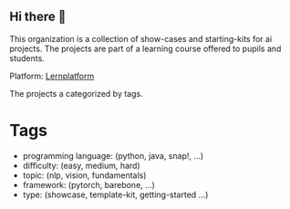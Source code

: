## Hi there 👋

This organization is a collection of show-cases and starting-kits for ai projects.
The projects are part of a learning course offered to pupils and students.

Platform: [Lernplatform](https://ki-learning.vercel.app/)

The projects a categorized by tags.

# Tags
- programming language: (python, java, snap!, ...)
- difficulty: (easy, medium, hard)
- topic: (nlp, vision, fundamentals)
- framework: (pytorch, barebone, ...)
- type: (showcase, template-kit, getting-started ...)

